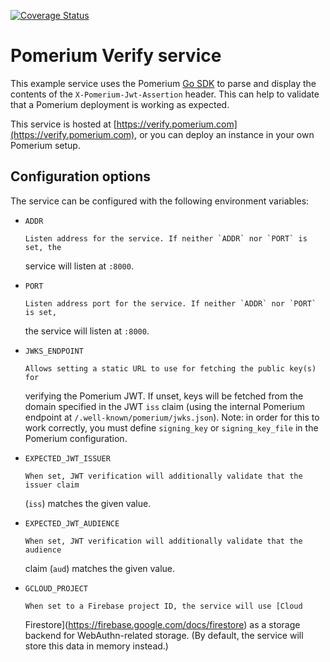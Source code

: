 [![Coverage Status](https://coveralls.io/repos/github/pomerium/verify/badge.svg)](https://coveralls.io/github/pomerium/verify)

# Pomerium Verify service

This example service uses the Pomerium
[Go SDK](https://github.com/pomerium/sdk-go) to parse and display the contents
of the `X-Pomerium-Jwt-Assertion` header. This can help to validate that a
Pomerium deployment is working as expected.

This service is hosted at
[https://verify.pomerium.com](https://verify.pomerium.com), or you can deploy
an instance in your own Pomerium setup.

## Configuration options

The service can be configured with the following environment variables:

- `ADDR`

      Listen address for the service. If neither `ADDR` nor `PORT` is set, the

  service will listen at `:8000`.

- `PORT`

      Listen address port for the service. If neither `ADDR` nor `PORT` is set,

  the service will listen at `:8000`.

- `JWKS_ENDPOINT`

      Allows setting a static URL to use for fetching the public key(s) for

  verifying the Pomerium JWT. If unset, keys will be fetched from the domain
  specified in the JWT `iss` claim (using the internal Pomerium endpoint at
  `/.well-known/pomerium/jwks.json`). Note: in order for this to work correctly,
  you must define `signing_key` or `signing_key_file` in the Pomerium
  configuration.

- `EXPECTED_JWT_ISSUER`

      When set, JWT verification will additionally validate that the issuer claim

  (`iss`) matches the given value.

- `EXPECTED_JWT_AUDIENCE`

      When set, JWT verification will additionally validate that the audience

  claim (`aud`) matches the given value.

- `GCLOUD_PROJECT`

      When set to a Firebase project ID, the service will use [Cloud

  Firestore](https://firebase.google.com/docs/firestore) as a storage backend for
  WebAuthn-related storage. (By default, the service will store this data in
  memory instead.)
